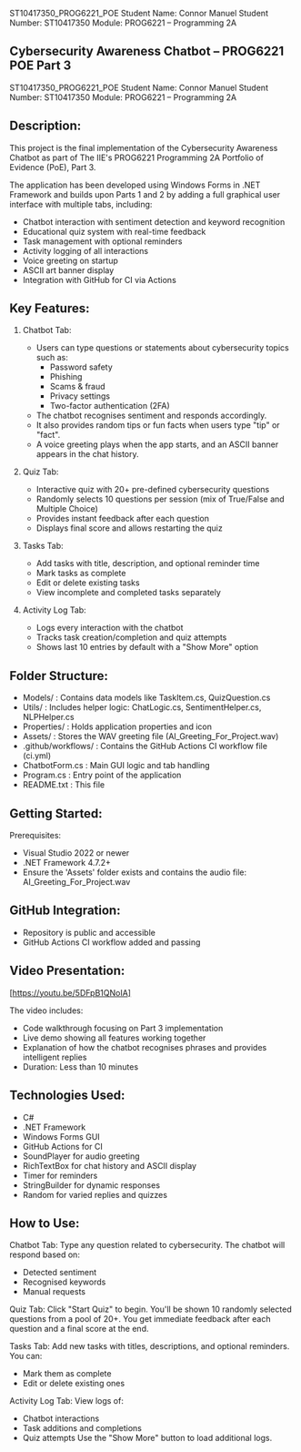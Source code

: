 ST10417350_PROG6221_POE
Student Name: Connor Manuel
Student Number: ST10417350
Module: PROG6221 – Programming 2A


Cybersecurity Awareness Chatbot – PROG6221 POE Part 3
-----------------------------------------------------

ST10417350_PROG6221_POE
Student Name: Connor Manuel
Student Number: ST10417350
Module: PROG6221 – Programming 2A

Description:
------------
This project is the final implementation of the Cybersecurity Awareness Chatbot as part of The IIE's 
PROG6221 Programming 2A Portfolio of Evidence (PoE), Part 3.

The application has been developed using Windows Forms in .NET Framework and builds upon Parts 1 and 2 
by adding a full graphical user interface with multiple tabs, including:

- Chatbot interaction with sentiment detection and keyword recognition
- Educational quiz system with real-time feedback
- Task management with optional reminders
- Activity logging of all interactions
- Voice greeting on startup
- ASCII art banner display
- Integration with GitHub for CI via Actions

Key Features:
-------------
1. Chatbot Tab:
   - Users can type questions or statements about cybersecurity topics such as:
     * Password safety
     * Phishing
     * Scams & fraud
     * Privacy settings
     * Two-factor authentication (2FA)
   - The chatbot recognises sentiment and responds accordingly.
   - It also provides random tips or fun facts when users type "tip" or "fact".
   - A voice greeting plays when the app starts, and an ASCII banner appears in the chat history.

2. Quiz Tab:
   - Interactive quiz with 20+ pre-defined cybersecurity questions
   - Randomly selects 10 questions per session (mix of True/False and Multiple Choice)
   - Provides instant feedback after each question
   - Displays final score and allows restarting the quiz

3. Tasks Tab:
   - Add tasks with title, description, and optional reminder time
   - Mark tasks as complete
   - Edit or delete existing tasks
   - View incomplete and completed tasks separately

4. Activity Log Tab:
   - Logs every interaction with the chatbot
   - Tracks task creation/completion and quiz attempts
   - Shows last 10 entries by default with a "Show More" option

Folder Structure:
-----------------
- Models/               : Contains data models like TaskItem.cs, QuizQuestion.cs
- Utils/                : Includes helper logic: ChatLogic.cs, SentimentHelper.cs, NLPHelper.cs
- Properties/            : Holds application properties and icon
- Assets/               : Stores the WAV greeting file (AI_Greeting_For_Project.wav)
- .github/workflows/    : Contains the GitHub Actions CI workflow file (ci.yml)
- ChatbotForm.cs        : Main GUI logic and tab handling
- Program.cs            : Entry point of the application
- README.txt            : This file

Getting Started:
----------------
Prerequisites:
- Visual Studio 2022 or newer
- .NET Framework 4.7.2+
- Ensure the 'Assets' folder exists and contains the audio file: AI_Greeting_For_Project.wav

GitHub Integration:
-------------------
- Repository is public and accessible
- GitHub Actions CI workflow added and passing

Video Presentation:
--------------------
[https://youtu.be/5DFpB1QNoIA]

The video includes:
- Code walkthrough focusing on Part 3 implementation
- Live demo showing all features working together
- Explanation of how the chatbot recognises phrases and provides intelligent replies
- Duration: Less than 10 minutes

Technologies Used:
------------------
- C#
- .NET Framework
- Windows Forms GUI
- GitHub Actions for CI
- SoundPlayer for audio greeting
- RichTextBox for chat history and ASCII display
- Timer for reminders
- StringBuilder for dynamic responses
- Random for varied replies and quizzes

How to Use:
-----------
Chatbot Tab:
Type any question related to cybersecurity. The chatbot will respond based on:
- Detected sentiment 
- Recognised keywords 
- Manual requests 

Quiz Tab:
Click "Start Quiz" to begin. You'll be shown 10 randomly selected questions from a pool of 20+. 
You get immediate feedback after each question and a final score at the end.

Tasks Tab:
Add new tasks with titles, descriptions, and optional reminders. You can:
- Mark them as complete
- Edit or delete existing ones

Activity Log Tab:
View logs of:
- Chatbot interactions
- Task additions and completions
- Quiz attempts
Use the "Show More" button to load additional logs.
